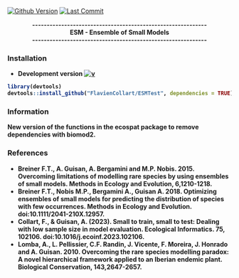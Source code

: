 [![Github Version](https://img.shields.io/badge/dev%20version-0.1-53AA93.svg)](https://github.com/FlavienCollart/ESMTest)
[![Last Commit](https://img.shields.io/badge/Last%20Commit-January-8E3145.svg)](https://github.com/FlavienCollart/ESMTest/commits/main)

<div align="center">
<b>------------------------------------------------------------<br/>
<b>ESM - Ensemble of Small Models<br/>
<b>------------------------------------------------------------<br/>
</b>
</div>


### <i class="fas fa-tools"></i> Installation



- **Development version** [![v](https://img.shields.io/badge/dev%20version-0.1-53AA93.svg)](https://github.com/FlavienCollart/ESMTest)
```R
library(devtools)
devtools::install_github("FlavienCollart/ESMTest", dependencies = TRUE)
```

### Information

New version of the functions in the ecospat package to remove dependencies with biomod2.


### References

  - Breiner F.T., A. Guisan, A. Bergamini and M.P. Nobis. 2015. Overcoming limitations of modelling rare species by using ensembles of small models. Methods in Ecology and Evolution, 6,1210-1218.
  - Breiner F.T., Nobis M.P., Bergamini A., Guisan A. 2018. Optimizing ensembles of small models for predicting the distribution of species with few occurrences. Methods in Ecology and Evolution. doi:10.1111/2041-210X.12957.
  - Collart, F., & Guisan, A. (2023). Small to train, small to test: Dealing with low sample size in model evaluation. Ecological Informatics. 75, 102106. doi:10.1016/j.ecoinf.2023.102106.
  - Lomba, A., L. Pellissier, C.F. Randin, J. Vicente, F. Moreira, J. Honrado and A. Guisan. 2010. Overcoming the rare species modelling paradox: A novel hierarchical framework applied to an Iberian endemic plant. Biological Conservation, 143,2647-2657.
